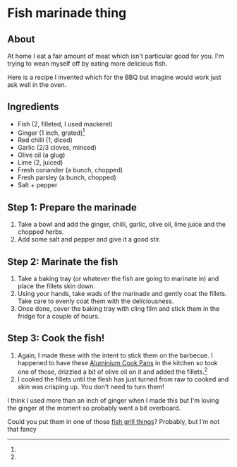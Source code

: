 # Fish marinade thing

## About

At home I eat a fair amount of meat which isn't particular good for you. I'm trying to wean myself off by eating more delicious fish.

Here is a recipe I invented which for the BBQ but imagine would work just ask well in the oven.

## Ingredients

* Fish (2, filleted, I used mackerel)
* Ginger (1 inch, grated)[^1]
* Red chilli (1, diced)
* Garlic (2/3 cloves, minced)
* Olive oil (a glug)
* Lime (2, juiced)
* Fresh coriander (a bunch, chopped)
* Fresh parsley (a bunch, chopped)
* Salt + pepper

## Step 1: Prepare the marinade

1. Take a bowl and add the ginger, chilli, garlic, olive oil, lime juice and the chopped herbs.
2. Add some salt and pepper and give it a good stir.

## Step 2: Marinate the fish

1. Take a baking tray (or whatever the fish are going to marinate in) and place the fillets skin down.
2. Using your hands, take wads of the marinade and gently coat the fillets. Take care to evenly coat them with the deliciousness.
3. Once done, cover the baking tray with cling film and stick them in the fridge for a couple of hours.

## Step 3: Cook the fish!

1. Again, I made these with the intent to stick them on the barbecue. I happened to have these [Aluminium Cook Pans](http://www.amazon.co.uk/Landmann-0249-Aluminium-Cook-Pans/dp/B000TAPAAQ/) in the kitchen so took one of those, drizzled a bit of olive oil on it and added the fillets.[^2]
2. I cooked the fillets until the flesh has just turned from raw to cooked and skin was crisping up. You don't need to turn them!

[^1]:
I think I used more than an inch of ginger when I made this but I'm loving the ginger at the moment so probably went a bit overboard.

[^2]:
Could you put them in one of those [fish grill things](http://www.amazon.co.uk/BBQ-Master-Fish-Basket/dp/B0030BN0GM/)? Probably, but I'm not that fancy

